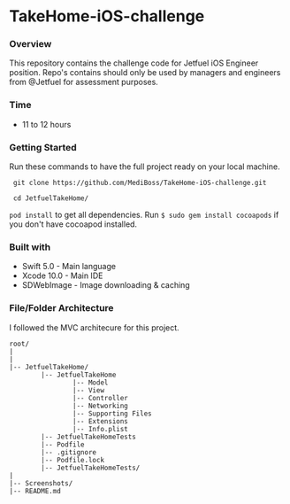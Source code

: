 # TakeHome-iOS-challenge

### Overview 

This repository contains the challenge code for Jetfuel iOS Engineer position. Repo's contains should only be used by managers and engineers from @Jetfuel for assessment purposes.

### Time

- 11 to 12 hours

### Getting Started

Run these commands to have the full project ready on your local machine.

`` git clone https://github.com/MediBoss/TakeHome-iOS-challenge.git``

`` cd JetfuelTakeHome/``

`` pod install `` to get all dependencies. Run `` $ sudo gem install cocoapods `` if you don't have cocoapod installed.

### Built with

* Swift 5.0 - Main language
* Xcode 10.0 - Main IDE
* SDWebImage - Image downloading & caching


### File/Folder Architecture

I followed the MVC architecure for this project. 
```
root/
|
|
|-- JetfuelTakeHome/
        |-- JetfuelTakeHome
                |-- Model              
                |-- View                    
                |-- Controller             
                |-- Networking  
                |-- Supporting Files
                |-- Extensions               
                |-- Info.plist          
        |-- JetfuelTakeHomeTests
        |-- Podfile
        |-- .gitignore
        |-- Podfile.lock  
        |-- JetfuelTakeHomeTests/ 
|
|-- Screenshots/                                                   
|-- README.md                          

```
